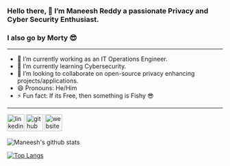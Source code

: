 ### Hello there, 👋 I’m Maneesh Reddy a passionate Privacy and Cyber Security Enthusiast.
### I also go by Morty :sunglasses:
***
- 🔭 I’m currently working as an IT Operations Engineer.
- 🌱 I’m currently learning Cybersecurity.
- 👯 I’m looking to collaborate on open-source privacy enhancing projects/applications.
- 😄 Pronouns: He/Him
- ⚡ Fun fact: If its Free, then something is Fishy 😎
***
[<img src='https://cdn.jsdelivr.net/npm/simple-icons@3.0.1/icons/linkedin.svg' alt='linkedin' height='40'>](https://www.linkedin.com/in/Maneesh3/) 
[<img src='https://cdn.jsdelivr.net/npm/simple-icons@3.0.1/icons/github.svg' alt='github' height='40'>](https://github.com/Maneesh3)
[<img src='https://cdn.jsdelivr.net/npm/simple-icons@3.0.1/icons/icloud.svg' alt='website' height='40'>](maneesh3.github.io)
<!--
**Maneesh3/Maneesh3** is a ✨ _special_ ✨ repository because its `README.md` (this file) appears on your GitHub profile.

Here are some ideas to get you started:

- 🔭 I’m currently working on ...
- 🌱 I’m currently learning ...
- 👯 I’m looking to collaborate on ...
- 🤔 I’m looking for help with ...
- 💬 Ask me about ...
- 📫 How to reach me: ...
- 😄 Pronouns: ...
- ⚡ Fun fact: ...
-->

![Maneesh's github stats](https://github-readme-stats.vercel.app/api?username=Maneesh3&show_icons=true&theme=radical)

[![Top Langs](https://github-readme-stats.vercel.app/api/top-langs/?username=Maneesh3&hide=javascript,css,scss,Less&show_icons=true&theme=radical&layout=compact)](https://github.com/anuraghazra/github-readme-stats)
